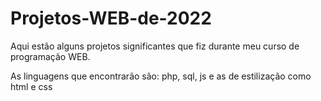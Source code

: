 # Projetos-WEB-de-2022
Aqui estão alguns projetos significantes que fiz durante meu curso de programação WEB.

As linguagens que encontrarão são: php, sql, js e as de estilização como html e css
